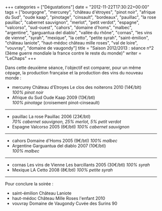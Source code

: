 +++
categories = ["Dégustations"]
date = "2012-11-22T17:30:22+00:00"
tags = ["bourgogne", "mercurey", "château d'étroyes", "pinot noir", "afrique du Sud", "oude kaap", "pinotage", "cinsault", "bordeaux", "pauillac", "la rose pauillac", "cabernet sauvignon", "merlot", "petit verdot", "espagne", "valcorso", "sud-ouest", "cahors", "domaine d'homs", "malbec", "argentine", "garguantua del diablo", "vallée du rhône", "cornas", "les vins de vienne", "syrah", "mexique", "la cetto", "petite syrah", "saint-émilion", "château laniote", "haut-médoc château mille roses", "val de loire", "vouvray", "domaine de vaugondy"]
title = "Saison 2012/2013 : séance n°2 (3ème guerre mondiale la france contre le reste du monde)"
writer = "LeChaps"
+++

Dans cette deuxième séance, l'objectif est comparer, pour un même cépage, la production française et la production des vins du nouveau monde :  

* mercurey Château d'Etroyes Le clos des noiterons 2010 (14€/blt)  
_100% pinot noir_
* Afrique du Sud Oude Kaap 2009 (13€/btl)  
_100% pinotage_ (croisement pinot-cinseault)

---

* pauillac La rose Pauillac 2006 (23€/btl) <i class="fa fa-plus-circle"></i>  
_70% cabernet sauvignon, 25% merlot, 5% petit verdot_
* Espagne Valcorso 2005 (6€/btl)
_100% cabernet sauvignon_

---

* cahors Domaine d'Homs 2005 (9€/btl)
_100% malbec_
* Argentine Garguantua del diablo 2007 (10€/btl) <i class="fa fa-plus-circle"></i>  <i class="fa fa-plus-circle"></i>  
_100% malbec_

---

* cornas Les vins de Vienne Les barcillants 2005 (30€/btl)
_100% syrah_
* Mexique LA Cetto 2008 (8€/btl) <i class="fa fa-plus-circle"></i>
_100% petite syrah_

---

Pour conclure la soirée :

* saint-émilion Château Laniote
* haut-médoc Château Mille Roses l'enfant 2010
* vouvray Domaine de Vaugondy Cuvée des Surins 90
